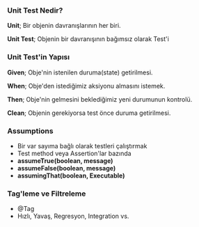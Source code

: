 ### Unit Test Nedir?
**Unit**; Bir objenin davranışlarının her biri.

**Unit Test**; Objenin bir davranışının bağımsız olarak Test'i


### Unit Test'in Yapısı
**Given**; Obje'nin istenilen duruma(state) getirilmesi.

**When**; Obje'den istediğimiz aksiyonu almasını istemek.

**Then**; Obje'nin gelmesini beklediğimiz yeni durumunun kontrolü.

**Clean**; Objenin gerekiyorsa test önce duruma getirilmesi.

### Assumptions 
- Bir var sayıma bağlı olarak testleri çalıştırmak
- Test method veya Assertion'lar bazında
- **assumeTrue(boolean, message)**
- **assumeFalse(boolean, message)**
- **assumingThat(boolean, Executable)**

### Tag'leme ve Filtreleme
- @Tag
- Hızlı, Yavaş, Regresyon, Integration vs.
